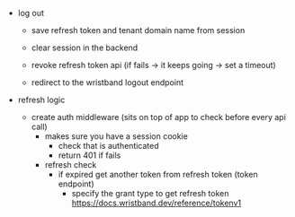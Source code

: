 - log out
    - save refresh token and tenant domain name from session
    - clear session in the backend
    
    - revoke refresh token api (if fails -> it keeps going -> set a timeout)
    - redirect to the wristband logout endpoint


- refresh logic 
    - create auth middleware (sits on top of app to check before every api call)
        - makes sure you have a session cookie
            - check that is authenticated
            - return 401 if fails
        - refresh check 
            - if expired get another token from refresh token (token endpoint)
                - specify the grant type to get refresh token https://docs.wristband.dev/reference/tokenv1 
            